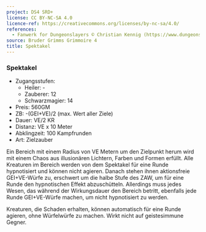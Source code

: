 ```yaml
---
project: DS4 SRD+
license: CC BY-NC-SA 4.0
licence-ref: https://creativecommons.org/licenses/by-nc-sa/4.0/
references: 
  - Fanwerk for Dungeonslayers © Christian Kennig (https://www.dungeonslayers.net/)
source: Bruder Grimms Grimmoire 4
title: Spektakel
---
```


### Spektakel

- Zugangsstufen:
  - Heiler: -
  - Zauberer: 12
  - Schwarzmagier: 14
- Preis: 560GM
- ZB: -(GEI+VE)/2 (max. Wert aller Ziele)
- Dauer: VE/2 KR
- Distanz: VE x 10 Meter
- Abklingzeit: 100 Kampfrunden
- Art: Zielzauber

Ein Bereich mit einem Radius von VE Metern um den Zielpunkt herum wird mit einem Chaos aus illusionären Lichtern, Farben und Formen erfüllt. Alle Kreaturen im Bereich werden von dem Spektakel für eine Runde hypnotisiert und können nicht agieren. Danach stehen ihnen aktionsfreie GEI+VE-Würfe zu, erschwert um die halbe Stufe des ZAW, um für eine Runde den hypnotischen Effekt abzuschütteln. Allerdings muss jedes Wesen, das während der Wirkungsdauer den Bereich betritt, ebenfalls jede Runde GEI+VE-Würfe machen, um nicht hypnotisiert zu werden.

Kreaturen, die Schaden erhalten, können automatisch für eine Runde agieren, ohne Würfelwürfe zu machen. Wirkt nicht auf geistesimmune Gegner.

